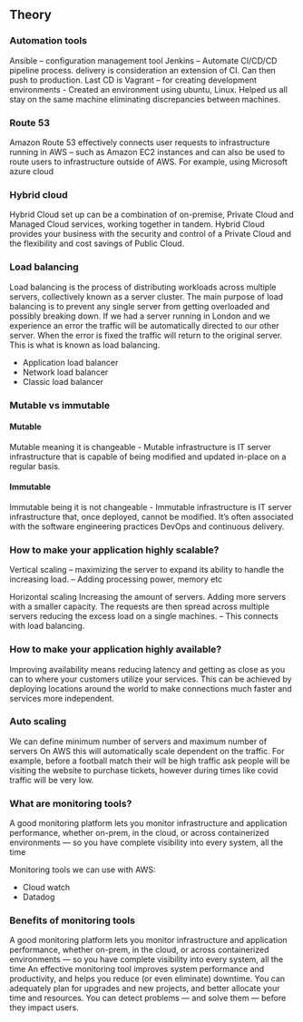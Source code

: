 ## Theory

### Automation tools
Ansible – configuration management tool
Jenkins – Automate CI/CD/CD pipeline process. delivery is consideration an extension of CI. Can then push to production. Last CD is 
Vagrant – for creating development environments - Created an environment using ubuntu, Linux. Helped us all stay on the same machine eliminating discrepancies between machines.

### Route 53
Amazon Route 53 effectively connects user requests to infrastructure running in AWS – such as Amazon EC2 instances and can also be used to route users to infrastructure outside of AWS. For example, using Microsoft azure cloud

### Hybrid cloud
Hybrid Cloud set up can be a combination of on-premise, Private Cloud and Managed Cloud services, working together in tandem. Hybrid Cloud provides your business with the security and control of a Private Cloud and the flexibility and cost savings of Public Cloud.

### Load balancing
Load balancing is the process of distributing workloads across multiple servers, collectively known as a server cluster. The main purpose of load balancing is to prevent any single server from getting overloaded and possibly breaking down. If we had a server running in London and we experience an error the traffic will be automatically directed to our other server. When the error is fixed the traffic will return to the original server. This is what is known as load balancing.

- Application load balancer
- Network load balancer
- Classic load balancer

### Mutable vs immutable
#### Mutable
Mutable meaning it is changeable - Mutable infrastructure is IT server infrastructure that is capable of being modified and updated in-place on a regular basis.

#### Immutable
Immutable being it is not changeable - Immutable infrastructure is IT server infrastructure that, once deployed, cannot be modified. It’s often associated with the software engineering practices DevOps and continuous delivery.

### How to make your application highly scalable?
Vertical scaling – maximizing the server to expand its ability to handle the increasing load. – Adding processing power, memory etc

Horizontal scaling Increasing the amount of servers. Adding more servers with a smaller capacity. The requests are then spread across multiple servers reducing the excess load on a single machines. – This connects with load balancing.

### How to make your application highly available?
Improving availability means reducing latency and getting as close as you can to where your customers utilize your services. This can be achieved by deploying locations around the world to make connections much faster and services more independent.

### Auto scaling
We can define minimum number of servers and maximum number of servers
On AWS this will automatically scale dependent on the traffic. For example, before a football match their will be high traffic ask people will be visiting the website to purchase tickets, however during times like covid traffic will be very low. 

### What are monitoring tools?
A good monitoring platform lets you monitor infrastructure and application performance, whether on-prem, in the cloud, or across containerized environments — so you have complete visibility into every system, all the time

Monitoring tools we can use with AWS:

- Cloud watch
- Datadog

### Benefits of monitoring tools
A good monitoring platform lets you monitor infrastructure and application performance, whether on-prem, in the cloud, or across containerized environments — so you have complete visibility into every system, all the time
An effective monitoring tool improves system performance and productivity, and helps you reduce (or even eliminate) downtime. You can adequately plan for upgrades and new projects, and better allocate your time and resources. You can detect problems — and solve them — before they impact users.


